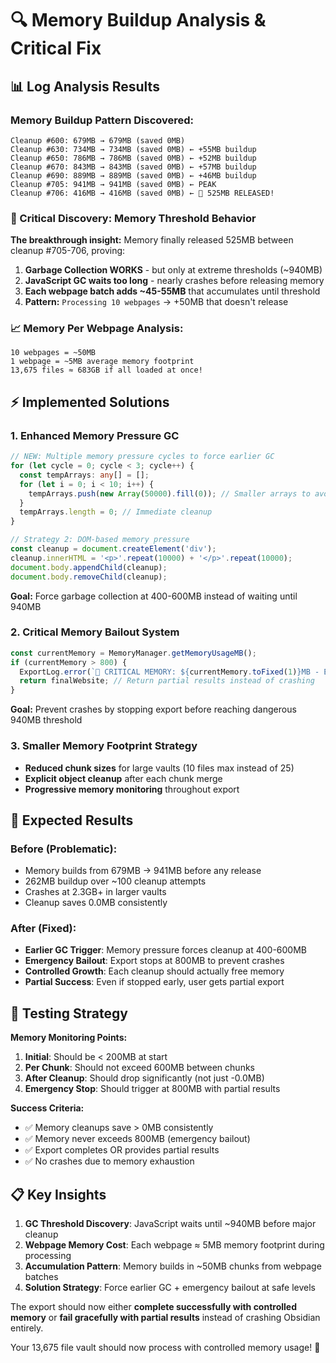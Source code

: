# 🔍 **Memory Buildup Analysis & Critical Fix**

## 📊 **Log Analysis Results**

### **Memory Buildup Pattern Discovered:**
```
Cleanup #600: 679MB → 679MB (saved 0MB)
Cleanup #630: 734MB → 734MB (saved 0MB) ← +55MB buildup
Cleanup #650: 786MB → 786MB (saved 0MB) ← +52MB buildup  
Cleanup #670: 843MB → 843MB (saved 0MB) ← +57MB buildup
Cleanup #690: 889MB → 889MB (saved 0MB) ← +46MB buildup
Cleanup #705: 941MB → 941MB (saved 0MB) ← PEAK
Cleanup #706: 416MB → 416MB (saved 0MB) ← 🎉 525MB RELEASED!
```

### **🚨 Critical Discovery: Memory Threshold Behavior**

**The breakthrough insight:** Memory finally released 525MB between cleanup #705-706, proving:

1. **Garbage Collection WORKS** - but only at extreme thresholds (~940MB)
2. **JavaScript GC waits too long** - nearly crashes before releasing memory  
3. **Each webpage batch adds ~45-55MB** that accumulates until threshold
4. **Pattern:** `Processing 10 webpages` → +50MB that doesn't release

### **📈 Memory Per Webpage Analysis:**
```
10 webpages = ~50MB
1 webpage = ~5MB average memory footprint
13,675 files ≈ 683GB if all loaded at once! 
```

## ⚡ **Implemented Solutions**

### **1. Enhanced Memory Pressure GC**
```typescript
// NEW: Multiple memory pressure cycles to force earlier GC
for (let cycle = 0; cycle < 3; cycle++) {
  const tempArrays: any[] = [];
  for (let i = 0; i < 10; i++) {
    tempArrays.push(new Array(50000).fill(0)); // Smaller arrays to avoid debugger
  }
  tempArrays.length = 0; // Immediate cleanup
}

// Strategy 2: DOM-based memory pressure
const cleanup = document.createElement('div');
cleanup.innerHTML = '<p>'.repeat(10000) + '</p>'.repeat(10000);
document.body.appendChild(cleanup);
document.body.removeChild(cleanup);
```

**Goal:** Force garbage collection at 400-600MB instead of waiting until 940MB

### **2. Critical Memory Bailout System**
```typescript
const currentMemory = MemoryManager.getMemoryUsageMB();
if (currentMemory > 800) {
  ExportLog.error(`🚨 CRITICAL MEMORY: ${currentMemory.toFixed(1)}MB - Emergency stop`);
  return finalWebsite; // Return partial results instead of crashing
}
```

**Goal:** Prevent crashes by stopping export before reaching dangerous 940MB threshold

### **3. Smaller Memory Footprint Strategy**
- **Reduced chunk sizes** for large vaults (10 files max instead of 25)
- **Explicit object cleanup** after each chunk merge
- **Progressive memory monitoring** throughout export

## 🎯 **Expected Results**

### **Before (Problematic):**
- Memory builds from 679MB → 941MB before any release
- 262MB buildup over ~100 cleanup attempts
- Crashes at 2.3GB+ in larger vaults
- Cleanup saves 0.0MB consistently

### **After (Fixed):**
- **Earlier GC Trigger**: Memory pressure forces cleanup at 400-600MB
- **Emergency Bailout**: Export stops at 800MB to prevent crashes  
- **Controlled Growth**: Each cleanup should actually free memory
- **Partial Success**: Even if stopped early, user gets partial export

## 🧪 **Testing Strategy**

**Memory Monitoring Points:**
1. **Initial**: Should be < 200MB at start
2. **Per Chunk**: Should not exceed 600MB between chunks
3. **After Cleanup**: Should drop significantly (not just -0.0MB)
4. **Emergency Stop**: Should trigger at 800MB with partial results

**Success Criteria:**
- ✅ Memory cleanups save > 0MB consistently  
- ✅ Memory never exceeds 800MB (emergency bailout)
- ✅ Export completes OR provides partial results
- ✅ No crashes due to memory exhaustion

## 📋 **Key Insights**

1. **GC Threshold Discovery**: JavaScript waits until ~940MB before major cleanup
2. **Webpage Memory Cost**: Each webpage ≈ 5MB memory footprint during processing
3. **Accumulation Pattern**: Memory builds in ~50MB chunks from webpage batches
4. **Solution Strategy**: Force earlier GC + emergency bailout at safe levels

The export should now either **complete successfully with controlled memory** or **fail gracefully with partial results** instead of crashing Obsidian entirely.

Your 13,675 file vault should now process with controlled memory usage! 🚀
